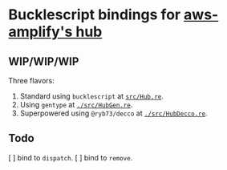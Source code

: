 # Bucklescript bindings for [aws-amplify's hub](https://github.com/aws/aws-amplify#readme)

## WIP/WIP/WIP

Three flavors:

1. Standard using `bucklescript` at [`src/Hub.re`](./src/Hub.re).
2. Using `gentype` at [`./src/HubGen.re`](./src/HubGen.re).
3. Superpowered using `@ryb73/decco` at [`./src/HubDecco.re`](./src/HubDecco.re).

## Todo

 [ ] bind to `dispatch`.
 [ ] bind to `remove`.
